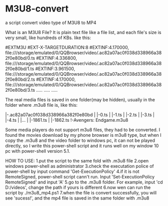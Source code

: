 # M3U8-convert
a script convert video type of M3U8 to MP4 

What is an M3U8 File? It is plain text file like a file list, and each file's size is very small, like hundreds of KBs. like this:

  #EXTM3U
  #EXT-X-TARGETDURATION:8
  #EXTINF:4.170000,
  file:///storage/emulated/0/QQBrowser/video/.ac82a07ac0f038d338966a382f0e80bd/0.ts
  #EXTINF:4.336800,
  file:///storage/emulated/0/QQBrowser/video/.ac82a07ac0f038d338966a382f0e80bd/1.ts
  #EXTINF:3.961500,
  file:///storage/emulated/0/QQBrowser/video/.ac82a07ac0f038d338966a382f0e80bd/2.ts
  #EXTINF:4.170000,
  file:///storage/emulated/0/QQBrowser/video/.ac82a07ac0f038d338966a382f0e80bd/3.ts
  .....
  .....
  .....
  
  
The real media files is saved in one folder(may be hidden), usually in the folder where .m3u8 file is, like this:

|-.ac82a07ac0f038d338966a382f0e80bd
|   |-0.ts
|   |-1.ts
|   |-2.ts
|   |-3.ts
|   |-4.ts
|   |...
|   |-1861.ts
|   |-1862.ts
!-Avengers: Endgame.m3u8


Some media players do not support m3u8 files, they had to be converted. I found the movies download by my phone browser is m3u8 type, but when I copy the .m3u8 and the video folder to windows pc, it can not be played directly, so I write this power-shell script and it runs well on my window 10 pc with power-shell version 5.1.

HOW TO USE:
 1.put the script to  the same fold with .m3u8 file
 2.open windows power-shell as administrator
 3.check the executation police of power-shell by input command 'Get-ExecutionPolicy'
 4.if it is not RemoteSigned, power-shell script cann't run. Input 'Set-ExecutionPolicy RemoteSigned' and input 'A'
 5.go to the .m3u8 folder. For example, input 'cd D:/videos', change the path if yours is different
 6.now wen can run the script by ./m3u8_mp4.ps1
 7.when the file is convert successfully, you will see 'sucess!', and the mp4 file is saved in the same folder with .m3u8
 

